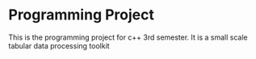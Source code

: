 # Programming Project

This is the programming project for c++ 3rd semester. It is a small scale tabular data processing toolkit

